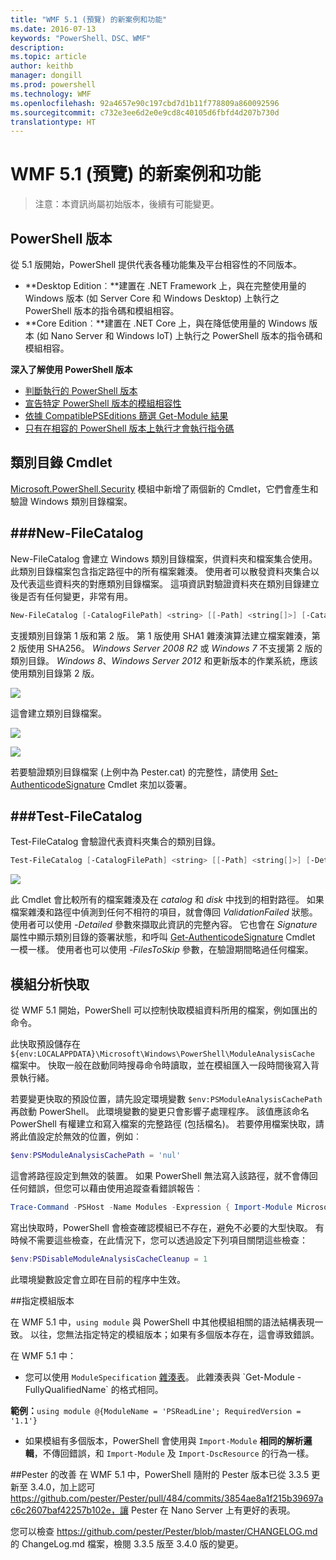 ```yaml
---
title: "WMF 5.1 (預覽) 的新案例和功能"
ms.date: 2016-07-13
keywords: "PowerShell、DSC、WMF"
description: 
ms.topic: article
author: keithb
manager: dongill
ms.prod: powershell
ms.technology: WMF
ms.openlocfilehash: 92a4657e90c197cbd7d1b11f778809a860092596
ms.sourcegitcommit: c732e3ee6d2e0e9cd8c40105d6fbfd4d207b730d
translationtype: HT
---
```

# <a name="new-scenarios-and-features-in-wmf-51-preview"></a>WMF 5.1 (預覽) 的新案例和功能 #

> 注意：本資訊尚屬初始版本，後續有可能變更。

## <a name="powershell-editions"></a>PowerShell 版本 ##
從 5.1 版開始，PowerShell 提供代表各種功能集及平台相容性的不同版本。

- **Desktop Edition︰**建置在 .NET Framework 上，與在完整使用量的 Windows 版本 (如 Server Core 和 Windows Desktop) 上執行之 PowerShell 版本的指令碼和模組相容。
- **Core Edition︰**建置在 .NET Core 上，與在降低使用量的 Windows 版本 (如 Nano Server 和 Windows IoT) 上執行之 PowerShell 版本的指令碼和模組相容。

**深入了解使用 PowerShell 版本**
- [判斷執行的 PowerShell 版本]()
- [宣告特定 PowerShell 版本的模組相容性]()
- [依據 CompatiblePSEditions 篩選 Get-Module 結果]()
- [只有在相容的 PowerShell 版本上執行才會執行指令碼]()

## <a name="catalog-cmdlets"></a>類別目錄 Cmdlet  

[Microsoft.PowerShell.Security](https://technet.microsoft.com/en-us/library/hh847877.aspx) 模組中新增了兩個新的 Cmdlet，它們會產生和驗證 Windows 類別目錄檔案。  

###<a name="new-filecatalog"></a>New-FileCatalog 
--------------------------------

New-FileCatalog 會建立 Windows 類別目錄檔案，供資料夾和檔案集合使用。 此類別目錄檔案包含指定路徑中的所有檔案雜湊。 使用者可以散發資料夾集合以及代表這些資料夾的對應類別目錄檔案。 這項資訊對驗證資料夾在類別目錄建立後是否有任何變更，非常有用。    

```PowerShell
New-FileCatalog [-CatalogFilePath] <string> [[-Path] <string[]>] [-CatalogVersion <int>] [-WhatIf] [-Confirm] [<CommonParameters>]
```
支援類別目錄第 1 版和第 2 版。 第 1 版使用 SHA1 雜湊演算法建立檔案雜湊，第 2 版使用 SHA256。 *Windows Server 2008 R2* 或 *Windows 7* 不支援第 2 版的類別目錄。 *Windows 8*、*Windows Server 2012* 和更新版本的作業系統，應該使用類別目錄第 2 版。  

![](../images/NewFileCatalog.jpg)

這會建立類別目錄檔案。 

![](../images/CatalogFile1.jpg)  

![](../images/CatalogFile2.jpg) 

若要驗證類別目錄檔案 (上例中為 Pester.cat) 的完整性，請使用 [Set-AuthenticodeSignature](https://technet.microsoft.com/library/hh849819.aspx) Cmdlet 來加以簽署。   


###<a name="test-filecatalog"></a>Test-FileCatalog 
--------------------------------

Test-FileCatalog 會驗證代表資料夾集合的類別目錄。 

```PowerShell
Test-FileCatalog [-CatalogFilePath] <string> [[-Path] <string[]>] [-Detailed] [-FilesToSkip <string[]>] [-WhatIf] [-Confirm] [<CommonParameters>]
```

![](../images/TestFileCatalog.jpg)

此 Cmdlet 會比較所有的檔案雜湊及在 *catalog* 和 *disk* 中找到的相對路徑。 如果檔案雜湊和路徑中偵測到任何不相符的項目，就會傳回 *ValidationFailed* 狀態。 使用者可以使用 *-Detailed* 參數來擷取此資訊的完整內容。 它也會在 *Signature* 屬性中顯示類別目錄的簽署狀態，和呼叫 [Get-AuthenticodeSignature](https://technet.microsoft.com/en-us/library/hh849805.aspx) Cmdlet 一模一樣。 使用者也可以使用 *-FilesToSkip* 參數，在驗證期間略過任何檔案。 


## <a name="module-analysis-cache"></a>模組分析快取 ##
從 WMF 5.1 開始，PowerShell 可以控制快取模組資料所用的檔案，例如匯出的命令。

此快取預設儲存在 `${env:LOCALAPPDATA}\Microsoft\Windows\PowerShell\ModuleAnalysisCache` 檔案中。
快取一般在啟動同時搜尋命令時讀取，並在模組匯入一段時間後寫入背景執行緒。

若要變更快取的預設位置，請先設定環境變數 `$env:PSModuleAnalysisCachePath` 再啟動 PowerShell。 此環境變數的變更只會影響子處理程序。 該值應該命名 PowerShell 有權建立和寫入檔案的完整路徑 (包括檔名)。 若要停用檔案快取，請將此值設定於無效的位置，例如︰

```PowerShell
$env:PSModuleAnalysisCachePath = 'nul'
```

這會將路徑設定到無效的裝置。 如果 PowerShell 無法寫入該路徑，就不會傳回任何錯誤，但您可以藉由使用追蹤查看錯誤報告︰

```PowerShell
Trace-Command -PSHost -Name Modules -Expression { Import-Module Microsoft.PowerShell.Management -Force }
```

寫出快取時，PowerShell 會檢查確認模組已不存在，避免不必要的大型快取。
有時候不需要這些檢查，在此情況下，您可以透過設定下列項目關閉這些檢查：

```PowerShell
$env:PSDisableModuleAnalysisCacheCleanup = 1
```

此環境變數設定會立即在目前的程序中生效。

##<a name="specifying-module-version"></a>指定模組版本

在 WMF 5.1 中，`using module` 與 PowerShell 中其他模組相關的語法結構表現一致。 以往，您無法指定特定的模組版本；如果有多個版本存在，這會導致錯誤。


在 WMF 5.1 中：

* 您可以使用 `ModuleSpecification` [雜湊表](https://msdn.microsoft.com/en-us/library/jj136290(v=vs.85).aspx)。 此雜湊表與 `Get-Module -FullyQualifiedName` 的格式相同。

**範例：**`using module @{ModuleName = 'PSReadLine'; RequiredVersion = '1.1'}`

* 如果模組有多個版本，PowerShell 會使用與 `Import-Module` **相同的解析邏輯**，不傳回錯誤，和 `Import-Module` 及 `Import-DscResource` 的行為一樣。


##<a name="improvements-to-pester"></a>Pester 的改善
在 WMF 5.1 中，PowerShell 隨附的 Pester 版本已從 3.3.5 更新至 3.4.0，加上認可 https://github.com/pester/Pester/pull/484/commits/3854ae8a1f215b39697ac6c2607baf42257b102e，讓 Pester 在 Nano Server 上有更好的表現。 

您可以檢查 https://github.com/pester/Pester/blob/master/CHANGELOG.md 的 ChangeLog.md 檔案，檢閱 3.3.5 版至 3.4.0 版的變更。

